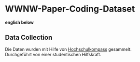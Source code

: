 # WWNW-Paper-Coding-Dataset

**english below**

## Data Collection
Die Daten wurden mit Hilfe von [Hochschulkompass](https://www.hochschulkompass.de/home.html) gesammelt. Durchgeführt von einer studentischen Hilfskraft. 
